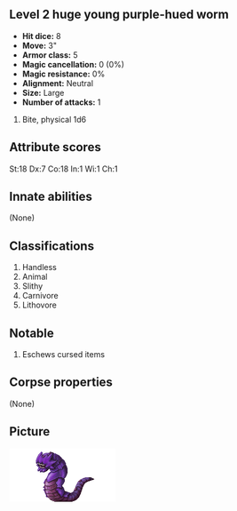 ## Level 2 huge young purple-hued worm

- **Hit dice:** 8
- **Move:** 3"
- **Armor class:** 5
- **Magic cancellation:** 0 (0%)
- **Magic resistance:** 0%
- **Alignment:** Neutral
- **Size:** Large
- **Number of attacks:** 1
1. Bite, physical 1d6

## Attribute scores

St:18 Dx:7 Co:18 In:1 Wi:1 Ch:1

## Innate abilities

(None)

## Classifications

1. Handless
2. Animal
3. Slithy
4. Carnivore
5. Lithovore

## Notable

1. Eschews cursed items

## Corpse properties

(None)

## Picture

![Baby purple worm](https://github.com/hyvanmielenpelit/GnollHackTileSet/blob/main/Monsters/baby_purple_worm/baby_purple_worm.png)

